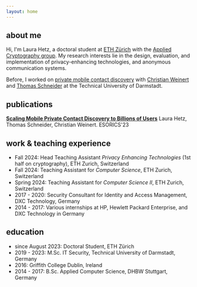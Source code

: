 ```yaml
---
layout: home
---
```


## about me

Hi, I'm Laura Hetz, a doctoral student at [ETH Zürich](https://ethz.ch/en.html) with the [Applied Cryptography group](https://appliedcrypto.ethz.ch/).
My research interests lie in the design, evaluation, and implementation of privacy-enhancing technologies, and anonymous communication systems.

Before, I worked on [private mobile contact discovery](https://contact-discovery.github.io/) with [Christian Weinert](https://pure.royalholloway.ac.uk/en/persons/christian-weinert) and [Thomas Schneider](https://www.encrypto.cs.tu-darmstadt.de/team_encrypto/thomas_schneider/index.en.jsp) at the Technical University of Darmstadt.


## publications

**[Scaling Mobile Private Contact Discovery to Billions of Users](https://ia.cr/2023/758)**
Laura Hetz, Thomas Schneider, Christian Weinert. ESORICS'23

## work & teaching experience

- Fall 2024: Head Teaching Assistant *Privacy Enhancing Technologies* (1st half on cryptography), ETH Zurich, Switzerland
- Fall 2024: Teaching Assistant for *Computer Science*, ETH Zurich, Switzerland
- Spring 2024: Teaching Assistant for *Computer Science II*, ETH Zurich, Switzerland
- 2017 - 2020: Security Consultant for Identity and Access Management, DXC Technology, Germany
- 2014 - 2017: Various internships at HP, Hewlett Packard Enterprise, and DXC Technology in Germany

## education

- since August 2023: Doctoral Student, ETH Zürich
- 2019 - 2023: M.Sc. IT Security, Technical University of Darmstadt, Germany
- 2016: Griffith College Dublin, Ireland
- 2014 - 2017: B.Sc. Applied Computer Science, DHBW Stuttgart, Germany
